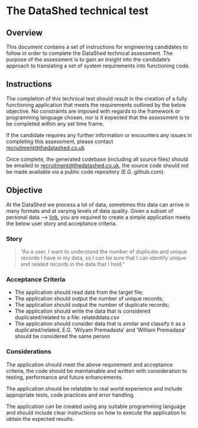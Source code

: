 # The DataShed technical test

## Overview

This document contains a set of instructions for engineering candidates to follow in order to complete the DataShed technical assessment. The purpose of the assessment is to gain an insight into the candidate’s approach to translating a set of system requirements into functioning code.

## Instructions

The completion of this technical test should result in the creation of a fully functioning application that meets the requirements outlined by the below objective. No constraints are imposed with regards to the framework or programming language chosen, nor is it expected that the assessment is to be completed within any set time frame. 

If the candidate requires any further information or encounters any issues in completing this assessment, please contact recruitment@thedatashed.co.uk  

Once complete, the generated codebase (including all source files) should be emailed to recruitment@thedatashed.co.uk, the source code should not be made available via a public code repository (E.G. github.com).

## Objective

At the DataShed we process a lot of data, sometimes this data can arrive in many formats and at varying levels of data quality. Given a subset of personal data --> [link](profile-data/DataShed_Technical_Test.csv), you are required to create a simple application meets the below user story and acceptance criteria.

### Story

> “As a user, I want to understand the number of duplicate and unique records I have in my data, so I can be sure that I can identify unique and related records in the data that I hold.”

### Acceptance Criteria

* The application should read data from the target file;
* The application should output the number of unique records; 
* The application should output the number of duplicate records;
* The application should write the data that is considered duplicated/related to a file: relateddata.csv
* The application should consider data that is similar and classify it as a duplicated/related, E.G. ‘Wilyam Premadasta’ and ‘William Premadasa’ should be considered the same person

### Considerations

The application should meet the above requirement and acceptance criteria, the code should be maintainable and written with consideration to testing, performance and future enhancements.

The application should be relatable to real world experience and include appropriate tests, code practices and error handling.

The application can be created using any suitable programming language and should include clear instructions on how to execute the application to obtain the expected results.

